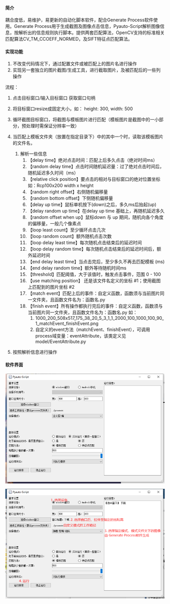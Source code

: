 #### 简介

耦合度低，易维护，易更新的自动化脚本软件，配合Generate Process软件使用。Generate Process用于生成截图及图像点击信息，Pyauto-Script解析图像信息，按解析出的信息规则执行脚本。提供两套匹配算法，OpenCV支持的标准相关匹配算法CV_TM_CCOEFF_NORMED，及SIFT特征点匹配算法。



#### 实现功能

1. 不改变代码情况下，通过配置文件或被匹配上的图片名进行操作
2. 实现另一套独立的图片截图/生成工具，进行截取图片，及被匹配后的一些列操作

流程：
1. 点击目标窗口/输入目标窗口 获取窗口句柄
2. 将目标窗口resize成固定大小，如： height: 300, width: 500
3. 循环截图目标窗口，将截图与模板图片进行匹配（模板图片是截图中的一小部分，预处理时需保证分辨率一致）
4. 当匹配上模板文件夹（放置在指定目录下）中的其中一个时，读取该模板图片的文件名， 
   1. 解析一些信息
      1. 【delay time】绝对点击时间：匹配上后多久点击（绝对时间ms）
      2. 【random delay time】点击时间随机延迟量：过了绝对点击时间后，随机延迟多久时间（ms）
      3. 【relative click position】要点击的相对与目标窗口的绝对位置坐标 如：Rcp100x200 width x height
      4. 【random right offset】右侧随机偏移量
      5. 【random bottom offset】下侧随机偏移量
      6. 【delay up time】鼠标单机按下(down)之后，多久ms后抬起(up)
      7. 【delay random up time】在delay up time 基础上，再随机延迟多久
      8. 【random offset when up】鼠标down 与 up 期间，随机向各个角度的偏移量，一般几个像素点
      9. 【loop least count】至少循环点击几次
      10. 【loop random count】额外随机点击次数 
      11. 【loop delay least time】每次随机点击结束后的延迟时间
      12. 【loop delay random time】每次随机点击结束后的延迟时间后，额外延迟时间
      13. 【end delay least time】当点击完后，至少多久不再去匹配模板 (ms)
      14. 【end delay random time】额外等待随机时间ms
      15. 【threshold】匹配阈值，大于该值时，触发点击事件，范围 0 - 100
      16. 【use matching position】 还是该文件名定义的坐标 #1；使用截图上匹配到的图片坐标 #2
      17. 【match event】匹配上后的事件：自定义函数，函数须与当前图片同一文件夹，且函数文件名为：函数名.py
      18. 【finish event】所有操作都执行完后的事件：自定义函数，函数须与当前图片同一文件夹，且函数文件名为：函数名.py 
          如：
          1. 1000_200_508x517_175_38_20_5_3_1_1_2000_100_1000_100_90_1_matchEvent_finishEvent.png 
          2. 自定义的event方法（matchEvent、finishEvent），可调用process域变量：eventAttribute，该类定义见model/EventAttribute.py


5. 按照解析信息进行操作




#### 软件界面

![image-20220915103414323](README.assets/image-20220915103414323.png)

![image-20220915104024177](README.assets/image-20220915104024177.png)
